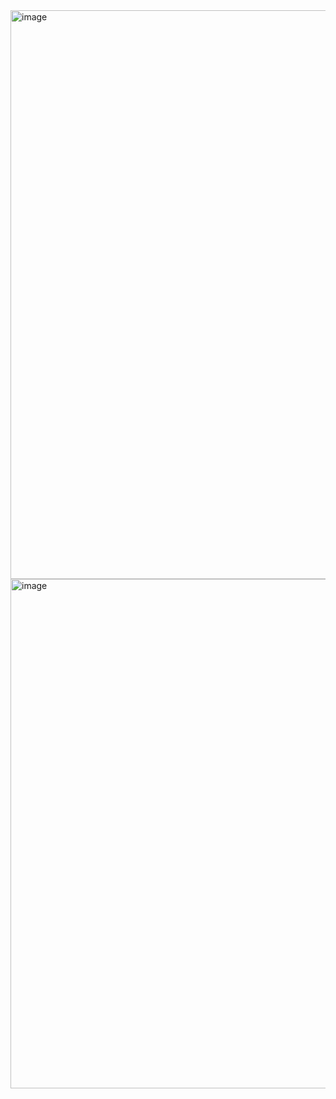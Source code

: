 <img width="1918" height="910" alt="image" src="https://github.com/user-attachments/assets/84c0aa93-c622-455c-a8a8-f83af45b2fc0" />
<img width="1425" height="815" alt="image" src="https://github.com/user-attachments/assets/739af1bf-146c-4e6b-87a5-6a70b1864769" />

